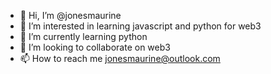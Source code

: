 - 👋 Hi, I’m @jonesmaurine
- 👀 I’m interested in learning javascript and python for web3
- 🌱 I’m currently learning python
- 💞️ I’m looking to collaborate on web3
- 📫 How to reach me jonesmaurine@outlook.com

<!---
jonesmaurine/jonesmaurine is a ✨ special ✨ repository because its `README.md` (this file) appears on your GitHub profile.
You can click the Preview link to take a look at your changes.
--->
